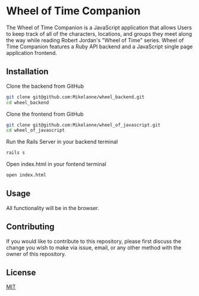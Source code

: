 # Wheel of Time Companion

The Wheel of Time Companion is a JavaScript application that allows Users to keep track of all of the characters, locations, and groups they meet along the way while reading Robert Jordan's "Wheel of Time" series. Wheel of Time Companion features a Ruby API backend and a JavaScript single page application frontend.

## Installation

Clone the backend from GitHub

```bash
git clone git@github.com:Mikelanne/wheel_backend.git
cd wheel_backend
```

Clone the frontend from GitHub

```bash
git clone git@github.com:Mikelanne/wheel_of_javascript.git
cd wheel_of_javascript
```

Run the Rails Server in your backend terminal

```bash
rails s
```

Open index.html in your fontend terminal

```bash
open index.html
```

## Usage

All functionality will be in the browser.

## Contributing

If you would like to contribute to this repository, please first discuss the change you wish to make via issue, email, or any other method with the owner of this repository. 

## License

[MIT](https://choosealicense.com/licenses/mit/)